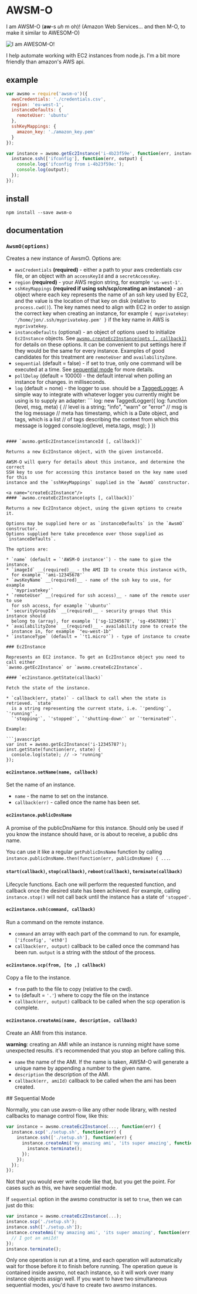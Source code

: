 AWSM-O
======
I am AWSM-O (**aw**-s *uh* m oh)! (Amazon Web Services... and then M-O, to make
it similar to AWESOM-O)

![I am AWESOM-O!](http://i.imgur.com/Aggwojh.jpg)

I help automate working with EC2 instances from node.js. I'm a bit more friendly
than amazon's AWS api.

## example

```javascript
var awsmo = require('awsm-o')({
  awsCredentials: './credentials.csv',
  region: 'eu-west-1',
  instanceDefaults: {
    remoteUser: 'ubuntu'
  },
  sshKeyMappings: {
    amazon_key: './amazon_key.pem'
  } 
});

var instance = awsmo.getEc2Instance('i-4b23f59e', function(err, instance) {
  instance.ssh(['ifconfig'], function(err, output) {
    console.log('ifconfig from i-4b23f59e:');
    console.log(output);
  });
});
```

## install

```
npm install --save awsm-o
```

## documentation

### `AwsmO(options)`

Creates a new instance of AwsmO. Options are:

* `awsCredentials` __(required)__ - either a path to your aws credentials csv
  file, or an object with an `accessKeyId` and a `secretAccessKey`.
* `region` __(required)__ - your AWS region string, for example `'us-west-1'`.
* `sshKeyMappings` __(required if using ssh/scp/creating an instance)__ - an 
  object where each key represents the name of an ssh key used by EC2, and the
  value is the location of that key on disk (relative to `process.cwd()`). The key
  names need to align with EC2 in order to assign the correct key when creating an
  instance, for example `{ myprivatekey: '/home/jon/.ssh/myprivatekey.pem' }`
  if the key name in AWS is `myprivatekey`.
* `instanceDefaults` (optional) - an object of options used to initialize
  `Ec2Instance` objects. See [`awsmo.createEc2Instance(opts [, callback])`](#createEc2Instance)
  for details on these options. It can be convenient to put settings here if
  they would be the same for every instance. Examples of good candidates for
  this treatment are `remoteUser` and `availabilityZone`.
* `sequential` (default = false) - if set to true, only one command will be
  executed at a time. See [sequential mode](#sequential-mode) for more details.
* `pollDelay` (default = 10000) - the default interval when polling an instance
  for changes. in milliseconds.
* `log` (default = none) - the logger to use. should be a 
  [TaggedLogger](http://bitbucket.org/maghoff/tagged-logger). A simple way to
  integrate with whatever logger you currently might be using is to supply an
  adapter: ```
log: new TaggedLogger({
  log: function (level, msg, meta) {
    // level is a string; "info", "warn" or "error"
    // msg is the log message
    // meta has timestamp, which is a Date object, and tags, which is a list
    // of tags describing the context from which this message is logged
    console.log(level, meta.tags, msg);
  }
})
```

#### `awsmo.getEc2Instance(instanceId [, callback])`

Returns a new Ec2Instance object, with the given instanceId.

AWSM-O will query for details about this instance, and determine the correct
SSH key to use for accessing this instance based on the key name used for this
instance and the `sshKeyMappings` supplied in the `AwsmO` constructor.

<a name="createEc2Instance"/>
#### `awsmo.createEc2Instance(opts [, callback])`

Returns a new Ec2Instance object, using the given options to create it.

Options may be supplied here or as `instanceDefaults` in the `AwsmO` constructor.
Options supplied here take precedence over those supplied as `instanceDefaults`.

The options are:

* `name` (default = `'AWSM-O instance'`) - the name to give the instance. 
* `imageId` __(required)__ - the AMI ID to create this instance with,
  for example `'ami-12345678'`
* `awsKeyName` __(required)__ - name of the ssh key to use, for example
  `'myprivatekey'`
* `remoteUser` __(required for ssh access)__ - name of the remote user to use
  for ssh access, for example `'ubuntu'`
* `securityGroupIds` __(required)__ - security groups that this instance should
  belong to (array), for example `['sg-12345678', 'sg-45678901']`
* `availabilityZone` __(required)__ - availability zone to create the
  instance in, for example `"eu-west-1b"`
* `instanceType` (default = `'t1.micro'`) - type of instance to create

### Ec2Instance

Represents an EC2 instance. To get an Ec2Instance object you need to call either
`awsmo.getEc2Instance` or `awsmo.createEc2Instance`.

#### `ec2instance.getState(callback)`

Fetch the state of the instance.

* `callback(err, state)` - callback to call when the state is retrieved. `state`
  is a string representing the current state, i.e. `'pending'`, `'running'`,
  `'stopping'`, `'stopped'`, `'shutting-down'` or `'terminated'`.

Example:

```javascript
var inst = awsmo.getEc2Instance('i-12345787');
inst.getState(function(err, state) {
  console.log(state); // -> 'running'
});
```

#### `ec2instance.setName(name, callback)`

Set the name of an instance.

* `name` - the name to set on the instance.
* `callback(err)` - called once the name has been set.

#### `ec2instance.publicDnsName`

A promise of the publicDnsName for this instance. Should only be used if you know
the instance should have, or is about to receive, a public dns name.

You can use it like a regular `getPublicDnsName` function by calling 
`instance.publicDnsName.then(function(err, publicDnsName) { ...`.

#### `start(callback)`, `stop(callback)`, `reboot(callback)`, `terminate(callback)`

Lifecycle functions. Each one will perform the requested function, and callback
once the desired state has been achieved. For example, calling `instance.stop()`
will not call back until the instance has a state of `'stopped'`.

#### `ec2instance.ssh(command, callback)`

Run a command on the remote instance.

* `command` an array with each part of the command to run. for example, 
  `['ifconfig', 'eth0']`
* `callback(err, output)` callback to be called once the command has been run.
  `output` is a string with the stdout of the process. 

#### `ec2instance.scp(from, [to ,] callback)`

Copy a file to the instance.

* `from` path to the file to copy (relative to the cwd).
* `to` (default = `'.'`) where to copy the file on the instance
* `callback(err, output)` callback to be called when the scp operation is
  complete. 

#### `ec2instance.createAmi(name, description, callback)`

Create an AMI from this instance.

__warning__: creating an AMI while an instance is running might have some
unexpected results. it's recommended that you stop an before calling this.

* `name` the name of the AMI. If the name is taken, AWSM-O will generate a
   unique name by appending a number to the given name.
* `description` the description of the AMI.
* `callback(err, amiId)` callback to be called when the ami has been created. 

<a name="sequential-mode"/>
## Sequential Mode

Normally, you can use awsm-o like any other node library, with nested callbacks
to manage control flow, like this:

```javascript
var instance = awsmo.createEc2Instance(..., function(err) {
  instance.scp('./setup.sh', function(err) {
    instance.ssh(['./setup.sh'], function(err) {
      instance.createAmi('my amazing ami', 'its super amazing', function(err, amiid) {
        instance.terminate();
      });
    });
  });
});
```

Not that you would ever write code like that, but you get the point. For cases
such as this, we have sequential mode.

If `sequential` option in the awsmo constructor is set to `true`, then we 
can just do this:

```javascript
var instance = awsmo.createEc2Instance(...);
instance.scp('./setup.sh');
instance.ssh(['./setup.sh']);
instance.createAmi('my amazing ami', 'its super amazing', function(err, amiId) {
  // I got an amiId!
});
instance.terminate();
```

Only one operation is run at a time, and each operation will automatically wait 
for those before it to finish before running. The operation queue is contained
inside awsmo, not each instance, so it will work over many instance objects assign
well. If you want to have two simultaneous sequential modes, you'd have to create 
two awsmo instances.
